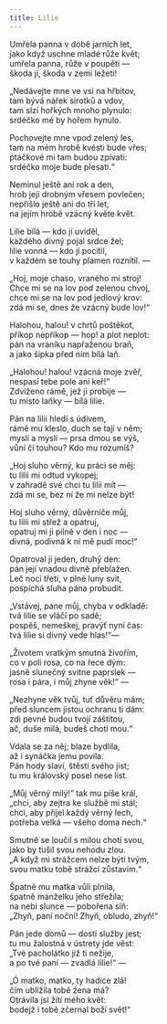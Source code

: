 ```yaml
---
title: Lilie
---
```


  

Umřela panna v době jarních let,  
jako když uschne mladé růže květ;  
umřela panna, růže v poupěti —  
škoda jí, škoda v zemi ležeti!

  

„Nedávejte mne ve vsi na hřbitov,  
tam bývá nářek sirotků a vdov,  
tam slzí hořkých mnoho plynulo:  
srdéčko mé by hořem hynulo.

  

Pochovejte mne vpod zelený les,  
tam na mém hrobě kvésti bude vřes;  
ptáčkové mi tam budou zpívati:  
srdéčko moje bude plesati.“

  

Neminul ještě ani rok a den,  
hrob její drobným vřesem povlečen;  
nepřišlo ještě ani do tří let,  
na jejím hrobě vzácný květe květ.

  

Lilie bílá — kdo jí uviděl,  
každého divný pojal srdce žel;  
lilie vonná — kdo jí pocítil,  
v každém se touhy plamen roznítil. —

  

„Hoj, moje chaso, vraného mi stroj!  
Chce mi se na lov pod zelenou chvoj,  
chce mi se na lov pod jedlový krov:  
zdá mi se, dnes že vzácný bude lov!“

  

Halohou, halou! v chrtů poštěkot,  
příkop nepříkop — hop! a plot neplot:  
pán na vraníku napřaženou braň,  
a jako šipka před ním bílá laň.

  

„Halohou! halou! vzácná moje zvěř,  
nespasí tebe pole ani keř!“  
Zdviženo rámě, jež ji probije —  
tu místo laňky — bílá lilie.

  

Pán na lilii hledí s údivem,  
rámě mu kleslo, duch se tají v něm;  
myslí a myslí — prsa dmou se výš,  
vůní či touhou? Kdo mu rozumíš?

  

„Hoj sluho věrný, ku práci se měj:  
tu lilii mi odtud vykopej;  
v zahradě své chci tu lilii mít —  
zdá mi se, bez ní že mi nelze být!

  

Hoj sluho věrný, důvěrníče můj,  
tu lilii mi střež a opatruj,  
opatruj mi ji pilně v den i noc —  
divná, podivná k ní mě pudí moc!“

  

Opatroval ji jeden, druhý den:  
pán její vnadou divně přeblažen.  
Leč noci třetí, v plné luny svit,  
pospíchá sluha pána probudit.

  

„Vstávej, pane můj, chyba v odkladě:  
tvá lilie se vláčí po sadě;  
pospěš, nemeškej, pravýť nyní čas:  
tvá lilie si divný vede hlas!“—

  

„Životem vratkým smutná živořím,  
co v poli rosa, co na řece dým:  
jasně slunečný svitne paprslek —  
rosa i pára, i můj zhyne věk!“ —

  

„Nezhyne věk tvůj, tuť důvěru mám;  
před sluncem jistou ochranu ti dám:  
zdi pevné budou tvojí záštitou,  
ač, duše milá, budeš chotí mou.“

  

Vdala se za něj; blaze bydlila,  
až i synáčka jemu povila.  
Pán hody slaví, štěstí svého jist;  
tu mu královský posel nese list.

  

„Můj věrný milý!“ tak mu píše král,  
„chci, aby zejtra ke službě mi stál;  
chci, aby přijel každý věrný lech,  
potřeba velká — všeho doma nech.“

  

Smutně se loučil s milou chotí svou,  
jako by tušil svou nehodu zlou.  
„A když mi strážcem nelze býti tvým,  
svou matku tobě strážcí zůstavím.“

  

Špatně mu matka vůli plnila,  
špatně manželku jeho střežila;  
na nebi slunce — pobořena síň:  
„Zhyň, paní noční! Zhyň, obludo, zhyň!“

  

Pán jede domů — dosti služby jest;  
tu mu žalostná v ústrety jde věst:  
„Tvé pacholátko již ti nežije,  
a po tvé paní — zvadlá lilie!“ —

  

„Ó matko, matko, ty hadice zlá!  
čím ublížila tobě žena má?  
Otrávila jsi žití mého květ:  
bodejž i tobě zčernal boží svět!“
